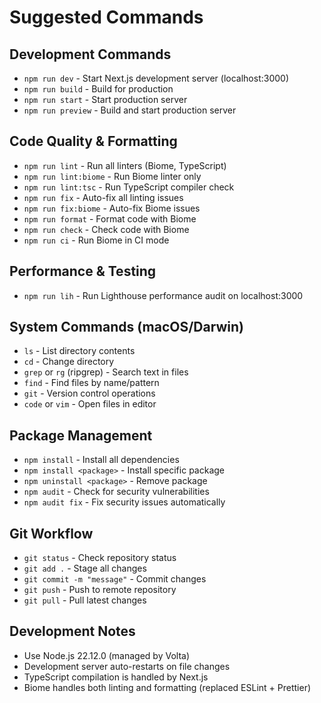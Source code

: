 # Suggested Commands

## Development Commands
- `npm run dev` - Start Next.js development server (localhost:3000)
- `npm run build` - Build for production
- `npm run start` - Start production server
- `npm run preview` - Build and start production server

## Code Quality & Formatting
- `npm run lint` - Run all linters (Biome, TypeScript)
- `npm run lint:biome` - Run Biome linter only
- `npm run lint:tsc` - Run TypeScript compiler check
- `npm run fix` - Auto-fix all linting issues
- `npm run fix:biome` - Auto-fix Biome issues
- `npm run format` - Format code with Biome
- `npm run check` - Check code with Biome
- `npm run ci` - Run Biome in CI mode

## Performance & Testing
- `npm run lih` - Run Lighthouse performance audit on localhost:3000

## System Commands (macOS/Darwin)
- `ls` - List directory contents
- `cd` - Change directory
- `grep` or `rg` (ripgrep) - Search text in files
- `find` - Find files by name/pattern
- `git` - Version control operations
- `code` or `vim` - Open files in editor

## Package Management
- `npm install` - Install all dependencies
- `npm install <package>` - Install specific package
- `npm uninstall <package>` - Remove package
- `npm audit` - Check for security vulnerabilities
- `npm audit fix` - Fix security issues automatically

## Git Workflow
- `git status` - Check repository status
- `git add .` - Stage all changes
- `git commit -m "message"` - Commit changes
- `git push` - Push to remote repository
- `git pull` - Pull latest changes

## Development Notes
- Use Node.js 22.12.0 (managed by Volta)
- Development server auto-restarts on file changes
- TypeScript compilation is handled by Next.js
- Biome handles both linting and formatting (replaced ESLint + Prettier)